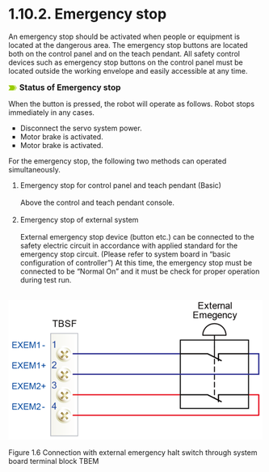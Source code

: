 ﻿# 1.10.2. Emergency stop

An emergency stop should be activated when people or equipment is located at the dangerous area. The emergency stop buttons are located both on the control panel and on the teach pendant. 
All safety control devices such as emergency stop buttons on the control panel must be located outside the working envelope and easily accessible at any time.


![](../../_assets/말머리이미지.png)<font size = 3> **Status of Emergency stop** </font><br>

When the button is pressed, the robot will operate as follows. 
Robot stops immediately in any cases.

<ol style="list-style-type:square" start="1">
		<li>
            Disconnect the servo system power.
        </li>		
		<li>
            Motor brake is activated.
        </li>	  
        <li>
        	Motor brake is activated.
        </li>
</ol>


For the emergency stop, the following two methods can operated simultaneously.

<ol style="list-style-type:decimal" start="1">
<li>
Emergency stop for control panel and teach pendant (Basic)<br><br>
Above the control and teach pendant console.
        </li><br>
		<li>
Emergency stop of external system<br><br>
External emergency stop device (button etc.) can be connected to the safety electric circuit in accordance with applied standard for the emergency stop circuit.
(Please refer to system board in “basic configuration of controller”) At this time, the emergency stop must be connected to be “Normal On” and it must be check for proper operation during test run.
</li><br>
</ol>


![](../../_assets/그림_1.6_시스템보드_터미널블록_TBEM를_통한_외부비상정지스위치의연결.png)

Figure 1.6 Connection with external emergency halt switch through system board terminal block TBEM
